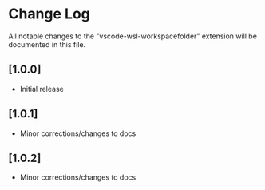# Change Log
All notable changes to the "vscode-wsl-workspacefolder" extension will be documented in this file.

## [1.0.0]
- Initial release

## [1.0.1]
- Minor corrections/changes to docs

## [1.0.2]
- Minor corrections/changes to docs
